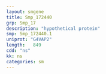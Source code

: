 ```yaml
---
layout: smgene
title: Smp_172440
grp: Smp_17
description: "hypothetical protein"
smp: Smp_172440.1
uniprot: "G4VAP2"
length:   849
cdd: "ns"
kk: ns
categories: sm
---
```

